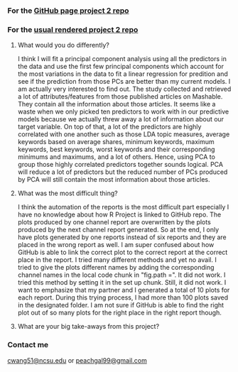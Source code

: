 ### For the [GitHub page project 2 repo](https://github.com/IlanaFeldman/ST558-Project-2)

### For the [usual rendered project 2 repo](https://IlanaFeldman.github.io/ST558-Project-2/)

1. What would you do differently?
   
   I think I will fit a principal component analysis using all the predictors in the data and use the first few principal components which account for the most variations in the data to fit a linear regression for predition and see if the prediction from those PCs are better than my current models. I am actually very interested to find out. The study collected and retrieved a lot of attributes/features from those published articles on Mashable. They contain all the information about those articles. It seems like a waste when we only picked ten predictors to work with in our predictive models because we actually threw away a lot of information about our target variable. On top of that, a lot of the predictors are highly correlated with one another such as those LDA topic measures, average keywords based on average shares, minimum keywords, maximum keywords, best keywords, worst keywords and their corresponding minimums and maximums, and a lot of others. Hence, using PCA to group those highly correlated predictors together sounds logical. PCA will reduce a lot of predictors but the reduced number of PCs produced by PCA will still contain the most information about those articles.
   
2. What was the most difficult thing?
   
   I think the automation of the reports is the most difficult part especially I have no knowledge about how R Project is linked to GitHub repo. The plots produced by one channel report are overwritten by the plots produced by the next channel report generated. So at the end, I only have plots generated by one reports instead of six reports and they are placed in the wrong report as well. I am super confused about how GitHub is able to link the correct plot to the correct report at the correct place in the report. I tried many different methods and yet no avail. I tried to give the plots different names by adding the corresponding channel names in the local code chunk in "fig.path =". It did not work. I tried this method by setting it in the set up chunk. Still, it did not work. I want to emphasize that my partner and I generated a total of 10 plots for each report. During this trying process, I had more than 100 plots saved in the designated folder. I am not sure if GitHub is able to find the right plot out of so many plots for the right place in the right report though. 
   
3. What are your big take-aways from this project?
   
   
   
   
   
   
   
### Contact me

[cwang51@ncsu.edu](mailto:cwang51@ncsu.edu) 
or 
[peachgal99@gmail.com](mailto:peachgal99@gmail.com)

